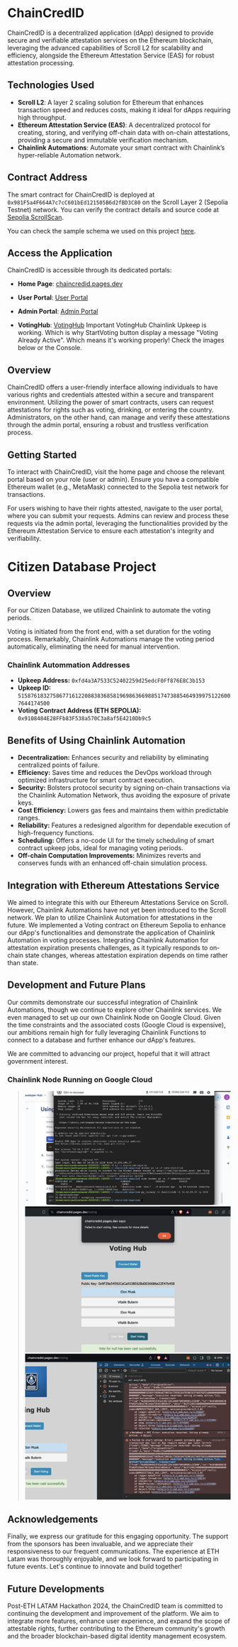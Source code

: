 # ChainCredID

ChainCredID is a decentralized application (dApp) designed to provide secure and verifiable attestation services on the Ethereum blockchain, leveraging the advanced capabilities of Scroll L2 for scalability and efficiency, alongside the Ethereum Attestation Service (EAS) for robust attestation processing.

## Technologies Used

- **Scroll L2**: A layer 2 scaling solution for Ethereum that enhances transaction speed and reduces costs, making it ideal for dApps requiring high throughput.
- **Ethereum Attestation Service (EAS)**: A decentralized protocol for creating, storing, and verifying off-chain data with on-chain attestations, providing a secure and immutable verification mechanism.
- **Chainlink Automations**: Automate your smart contract with Chainlink’s hyper-reliable Automation network.

## Contract Address

The smart contract for ChainCredID is deployed at `0x981F5a4F664A7c7cC601bEd121505B6d2fBD3C80` on the Scroll Layer 2 (Sepolia Testnet) network. You can verify the contract details and source code at [Sepolia ScrollScan](https://sepolia.scrollscan.dev/address/0x981f5a4f664a7c7cc601bed121505b6d2fbd3c80#code).

You can check the sample schema we used on this project [here](https://scroll-sepolia.easscan.org/schema/view/0x6f0ae5ac9195bd29d2e9942d12d313d157da57ce56be88ab2c97bf94d39f6f5e).

## Access the Application

ChainCredID is accessible through its dedicated portals:

- **Home Page**: [chaincredid.pages.dev](https://chaincredid.pages.dev)
- **User Portal**: [User Portal](https://chaincredid.pages.dev/user)
- **Admin Portal**: [Admin Portal](https://chaincredid.pages.dev/admin)

- **VotingHub**: [VotingHub](https://chaincredid.pages.dev/voting)
  Important VotingHub Chainlink Upkeep is working. Which is why StartVoting button display a message "Voting Already Active". Which means it's working properly! Check the images below or the Console. 

  
## Overview

ChainCredID offers a user-friendly interface allowing individuals to have various rights and credentials attested within a secure and transparent environment. Utilizing the power of smart contracts, users can request attestations for rights such as voting, drinking, or entering the country. Administrators, on the other hand, can manage and verify these attestations through the admin portal, ensuring a robust and trustless verification process.

## Getting Started

To interact with ChainCredID, visit the home page and choose the relevant portal based on your role (user or admin). Ensure you have a compatible Ethereum wallet (e.g., MetaMask) connected to the Sepolia test network for transactions.

For users wishing to have their rights attested, navigate to the user portal, where you can submit your requests. Admins can review and process these requests via the admin portal, leveraging the functionalities provided by the Ethereum Attestation Service to ensure each attestation's integrity and verifiability.

# Citizen Database Project

## Overview

For our Citizen Database, we utilized Chainlink to automate the voting periods.

Voting is initiated from the front end, with a set duration for the voting process. Remarkably, Chainlink Automations manage the voting period automatically, eliminating the need for manual intervention.

### Chainlink Autommation Addresses

- **Upkeep Address:** `0xfd4a3A7533C52402259d25edcF0Ff876E8C3b153`
- **Upkeep ID:** `51587618327586771612208838368581969863669885174738854649399751226007644174500`
- **Voting Contract Address (ETH SEPOLIA):** `0x9108484E28FFb83F538a570C3a8af5E4210Db9c5`

## Benefits of Using Chainlink Automation

- **Decentralization:** Enhances security and reliability by eliminating centralized points of failure.
- **Efficiency:** Saves time and reduces the DevOps workload through optimized infrastructure for smart contract execution.
- **Security:** Bolsters protocol security by signing on-chain transactions via the Chainlink Automation Network, thus avoiding the exposure of private keys.
- **Cost Efficiency:** Lowers gas fees and maintains them within predictable ranges.
- **Reliability:** Features a redesigned algorithm for dependable execution of high-frequency functions.
- **Scheduling:** Offers a no-code UI for the timely scheduling of smart contract upkeep jobs, ideal for managing voting periods.
- **Off-chain Computation Improvements:** Minimizes reverts and conserves funds with an enhanced off-chain simulation process.

## Integration with Ethereum Attestations Service

We aimed to integrate this with our Ethereum Attestations Service on Scroll. However, Chainlink Automations have not yet been introduced to the Scroll network. We plan to utilize Chainlink Automation for attestations in the future. We implemented a Voting contract on Ethereum Sepolia to enhance our dApp's functionalities and demonstrate the application of Chainlink Automation in voting processes. Integrating Chainlink Automation for attestation expiration presents challenges, as it typically responds to on-chain state changes, whereas attestation expiration depends on time rather than state.

## Development and Future Plans

Our commits demonstrate our successful integration of Chainlink Automations, though we continue to explore other Chainlink services. We even managed to set up our own Chainlink Node on Google Cloud. Given the time constraints and the associated costs (Google Cloud is expensive), our ambitions remain high for fully leveraging Chainlink Functions to connect to a database and further enhance our dApp's features.

We are committed to advancing our project, hopeful that it will attract government interest.

### Chainlink Node Running on Google Cloud

> ![Chainlink Node running on Google Cloud](https://github.com/maxsorto/ChainCredID/blob/4efe22ab317d711e7e21604fc118e40f23082551/front/assets/images/chainlinkNode.png)
>![UpkeepWorks! VotingAlreadyActive](https://github.com/maxsorto/ChainCredID/blob/3eaed8326c44a6dbe8e9b2e897a833bd4c63b94e/front/assets/images/VotingActive.png)
> ![VotingAlreadyActive](https://github.com/maxsorto/ChainCredID/blob/3eaed8326c44a6dbe8e9b2e897a833bd4c63b94e/front/assets/images/VotingISActive.png)




## Acknowledgements

Finally, we express our gratitude for this engaging opportunity. The support from the sponsors has been invaluable, and we appreciate their responsiveness to our frequent communications. The experience at ETH Latam was thoroughly enjoyable, and we look forward to participating in future events. Let's continue to innovate and build together!


## Future Developments

Post-ETH LATAM Hackathon 2024, the ChainCredID team is committed to continuing the development and improvement of the platform. We aim to integrate more features, enhance user experience, and expand the scope of attestable rights, further contributing to the Ethereum community's growth and the broader blockchain-based digital identity management ecosystem.
